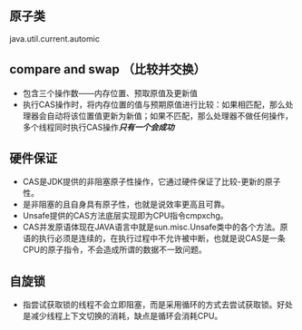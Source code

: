 ## 原子类
java.util.current.automic
## compare and swap （比较并交换）
* 包含三个操作数——内存位置、预取原值及更新值
* 执行CAS操作时，将内存位置的值与预期原值进行比较：如果相匹配，那么处理器会自动将该位置值更新为新值；如果不匹配，那么处理器不做任何操作，多个线程同时执行CAS操作***只有一个会成功***
## 硬件保证
* CAS是JDK提供的非阻塞原子性操作，它通过硬件保证了比较-更新的原子性。
* 是非阻塞的且自身具有原子性，也就是说效率更高且可靠。
* Unsafe提供的CAS方法底层实现即为CPU指令cmpxchg。
* CAS并发原语体现在JAVA语言中就是sun.misc.Unsafe类中的各个方法。原语的执行必须是连续的，在执行过程中不允许被中断，也就是说CAS是一条CPU的原子指令，不会造成所谓的数据不一致问题。
## 自旋锁
* 指尝试获取锁的线程不会立即阻塞，而是采用循环的方式去尝试获取锁。好处是减少线程上下文切换的消耗，缺点是循环会消耗CPU。
